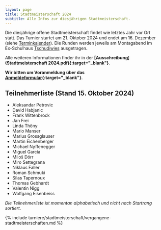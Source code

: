 ```yaml
---
layout: page
title: Stadtmeisterschaft 2024
subtitle: Alle Infos zur diesjährigen Stadtmeisterschaft.
---
```


Die diesjährige offene Stadtmeisterschaft findet wie letztes Jahr vor Ort statt. Das Turnier startet am 21. Oktober 2024
und endet am 16. Dezember (siehe [Terminkalender](/terminkalender)). Die Runden werden jeweils am Montagabend im
Ex-Schulhaus [Tschudiwies](/info) ausgetragen.

Alle weiteren Informationen finder ihr in der **[Ausschreibung](Stadtmeisterschaft 2024.pdf){:target="\_blank"}**.

**Wir bitten um Voranmeldung über das [Anmeldeformular](https://forms.gle/w8ai1EabNHSuSdBN9){:target="\_blank"}**.

## Teilnehmerliste (Stand 15. Oktober 2024)

- Aleksandar Petrovic
- David Habjanic
- Frank Wittenbrock
- Jan Frei
- Linda Thöny
- Mario Manser
- Marius Grossglauser
- Martin Eichenberger
- Michael Nyffenegger
- Miguel Garcia
- Miloš Dörr
- Miro Settegrana
- Niklaus Faller
- Roman Schmuki
- Silas Tapernoux
- Thomas Gebhardt
- Valentin Nigg
- Wolfgang Eisenbeiss

_Die Teilnehmerliste ist momentan alphabetisch und nicht nach Startrang sortiert._

{% include turniere/stadtmeisterschaft/vergangene-stadtmeisterschaften.md %}

